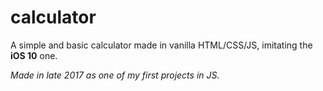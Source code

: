# calculator

A simple and basic calculator made in vanilla HTML/CSS/JS, imitating the **iOS 10** one.

_Made in late 2017 as one of my first projects in JS._
